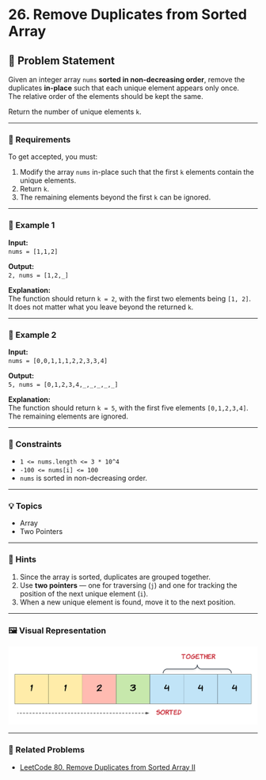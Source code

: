 # 26. Remove Duplicates from Sorted Array

## 📝 Problem Statement

Given an integer array `nums` **sorted in non-decreasing order**, remove the duplicates **in-place** such that each unique element appears only once.  
The relative order of the elements should be kept the same.

Return the number of unique elements `k`.

---

### 🧠 Requirements
To get accepted, you must:
1. Modify the array `nums` in-place such that the first `k` elements contain the unique elements.
2. Return `k`.
3. The remaining elements beyond the first `k` can be ignored.

---

### 🔹 Example 1
**Input:**  
`nums = [1,1,2]`

**Output:**  
`2, nums = [1,2,_]`

**Explanation:**  
The function should return `k = 2`, with the first two elements being `[1, 2]`.  
It does not matter what you leave beyond the returned `k`.

---

### 🔹 Example 2
**Input:**  
`nums = [0,0,1,1,1,2,2,3,3,4]`

**Output:**  
`5, nums = [0,1,2,3,4,_,_,_,_,_]`

**Explanation:**  
The function should return `k = 5`, with the first five elements `[0,1,2,3,4]`.  
The remaining elements are ignored.

---

### 🔸 Constraints
- `1 <= nums.length <= 3 * 10^4`  
- `-100 <= nums[i] <= 100`  
- `nums` is sorted in non-decreasing order.

---

### 💡 Topics
- Array  
- Two Pointers  

---

### 💭 Hints
1. Since the array is sorted, duplicates are grouped together.  
2. Use **two pointers** — one for traversing (`j`) and one for tracking the position of the next unique element (`i`).  
3. When a new unique element is found, move it to the next position.

---

### 🖼️ Visual Representation
![Remove Duplicates Illustration](./image.png)

---

### 🔗 Related Problems
- [LeetCode 80. Remove Duplicates from Sorted Array II](https://leetcode.com/problems/remove-duplicates-from-sorted-array-ii/)
